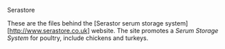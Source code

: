 Serastore

These are the files behind the [Serastor serum storage system][http://www.serastore.co.uk] website.  The site promotes a *Serum Storage System* for poultry, include chickens and turkeys.
